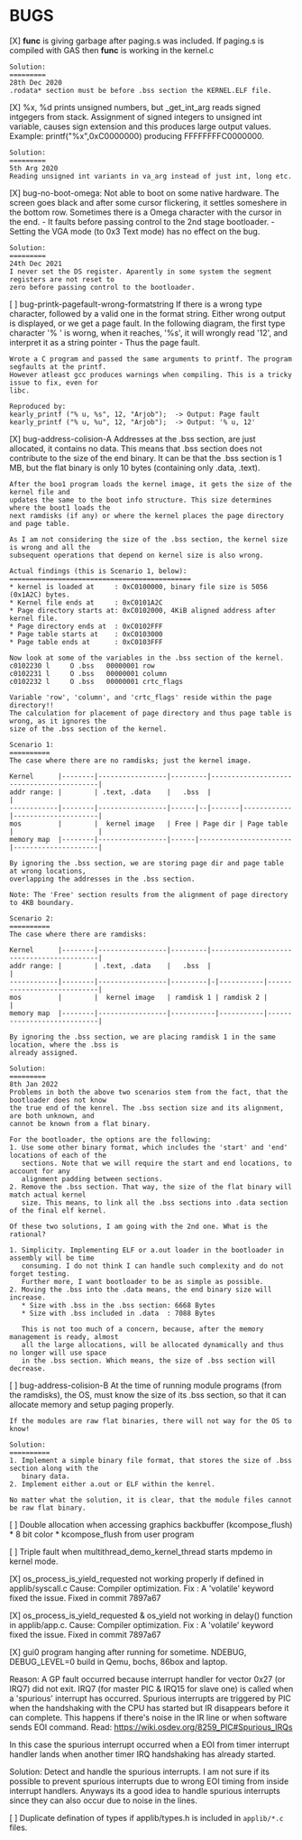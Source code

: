# BUGS
 
[X] __func__ is giving garbage after paging.s was included.
    If paging.s is compiled with GAS then __func__ is working 
    in the kernel.c

    Solution:
    =========
    28th Dec 2020
    .rodata* section must be before .bss section the KERNEL.ELF file.

[X] %x, %d prints unsigned numbers, but _get_int_arg reads signed intgegers from
    stack. Assignment of signed integers to unsigned int variable, causes
    sign extension and this produces large output values.
    Example:
    printf("%x",0xC0000000) producing FFFFFFFFC0000000.

    Solution:
    =========
    5th Arg 2020
    Reading unsigned int variants in va_arg instead of just int, long etc.


[X] bug-no-boot-omega:
    Not able to boot on some native hardware. The screen goes black and after
    some cursor flickering, it settles someshere in the bottom row. Sometimes
    there is a Omega character with the cursor in the end.
    - It faults before passing control to the 2nd stage bootloader.
    - Setting the VGA mode (to 0x3 Text mode) has no effect on the bug.

    Solution:
    =========
    24th Dec 2021
    I never set the DS register. Aparently in some system the segment registers are not reset to 
    zero before passing control to the bootloader.

[ ] bug-printk-pagefault-wrong-formatstring
    If there is a wrong type character, followed by a valid one in the format string. Either wrong
    output is displayed, or we get a page fault.
    In the following diagram, the first type character '% ' is worng, when it reaches, '%s', it
    will wrongly read '12', and interpret it as a string pointer - Thus the page fault.

    Wrote a C program and passed the same arguments to printf. The program segfaults at the printf.
    However atleast gcc produces warnings when compiling. This is a tricky issue to fix, even for 
    libc.

    Reproduced by:
    kearly_printf ("% u, %s", 12, "Arjob");  -> Output: Page fault
    kearly_printf ("% u, %u", 12, "Arjob");  -> Output: '% u, 12'

[X] bug-address-colision-A
    Addresses at the .bss section, are just allocated, it contains no data. This means that .bss 
    section does not contribute to the size of the end binary. It can be that the .bss section is 
    1 MB, but the flat binary is only 10 bytes (containing only .data, .text).

    After the boo1 program loads the kernel image, it gets the size of the kernel file and
    updates the same to the boot info structure. This size determines where the boot1 loads the
    next ramdisks (if any) or where the kernel places the page directory and page table.

    As I am not considering the size of the .bss section, the kernel size is wrong and all the 
    subsequent operations that depend on kernel size is also wrong.

    Actual findings (this is Scenario 1, below):
    =============================================
    * kernel is loaded at     : 0xC0100000, binary file size is 5056 (0x1A2C) bytes.
    * Kernel file ends at     : 0xC0101A2C 
    * Page directory starts at: 0xC0102000, 4KiB aligned address after kernel file.
    * Page directory ends at  : 0xC0102FFF
    * Page table starts at    : 0xC0103000
    * Page table ends at      : 0xC0103FFF

    Now look at some of the variables in the .bss section of the kernel.
    c0102230 l     O .bss   00000001 row
    c0102231 l     O .bss   00000001 column
    c0102232 l     O .bss   00000001 crtc_flags

    Variable 'row', 'column', and 'crtc_flags' reside within the page directory!!
    The calculation for placement of page directory and thus page table is wrong, as it ignores the
    size of the .bss section of the kernel.

    Scenario 1:
    ==========
    The case where there are no ramdisks; just the kernel image.

    Kernel      |--------|-----------------|---------|------------------------------------------|
    addr range: |        | .text, .data    |   .bss  |                                          |
    ------------|--------|-----------------|------|--|-------|------------|---------------------|
    mos         |        |  kernel image   | Free | Page dir | Page table |                     |
    memory map  |--------|-----------------|------|-----------------------|---------------------|

    By ignoring the .bss section, we are storing page dir and page table at wrong locations,
    overlapping the addresses in the .bss section.

    Note: The 'Free' section results from the alignment of page directory to 4KB boundary.
    
    Scenario 2:
    ==========
    The case where there are ramdisks:

    Kernel      |--------|-----------------|---------|------------------------------------------|
    addr range: |        | .text, .data    |   .bss  |                                          |
    ------------|--------|-----------------|---------|-|-----------|----------------------------|
    mos         |        |  kernel image   | ramdisk 1 | ramdisk 2 |                            |
    memory map  |--------|-----------------|-----------|-----------|----------------------------|

    By ignoring the .bss section, we are placing ramdisk 1 in the same location, where the .bss is
    already assigned. 

    Solution:
    =========
    8th Jan 2022
    Problems in both the above two scenarios stem from the fact, that the bootloader does not know
    the true end of the kenrel. The .bss section size and its alignment, are both unknown, and 
    cannot be known from a flat binary.

    For the bootloader, the options are the following:
    1. Use some other binary format, which includes the 'start' and 'end' locations of each of the
       sections. Note that we will require the start and end locations, to account for any 
       alignment padding between sections.
    2. Remove the .bss section. That way, the size of the flat binary will match actual kernel 
       size. This means, to link all the .bss sections into .data section of the final elf kernel.

    Of these two solutions, I am going with the 2nd one. What is the rational?

    1. Simplicity. Implementing ELF or a.out loader in the bootloader in assembly will be time 
       consuming. I do not think I can handle such complexity and do not forget testing. 
       Further more, I want bootloader to be as simple as possible.
    2. Moving the .bss into the .data means, the end binary size will increase.
       * Size with .bss in the .bss section: 6668 Bytes
       * Size with .bss included in .data  : 7088 Bytes
       
       This is not too much of a concern, because, after the memory management is ready, almost 
       all the large allocations, will be allocated dynamically and thus no longer will use space 
       in the .bss section. Which means, the size of .bss section will decrease.

[ ] bug-address-colision-B
    At the time of running module programs (from the ramdisks), the OS, must know the size of its
    .bss section, so that it can allocate memory and setup paging properly.

    If the modules are raw flat binaries, there will not way for the OS to know!

    Solution:
    ==========
    1. Implement a simple binary file format, that stores the size of .bss section along with the 
       binary data.
    2. Implement either a.out or ELF within the kenrel. 

    No matter what the solution, it is clear, that the module files cannot be raw flat binary.

[ ] Double allocation when accessing graphics backbuffer (kcompose_flush)
    * 8 bit color
    * kcompose_flush from user program

[ ] Triple fault when multithread_demo_kernel_thread starts mpdemo in kernel mode.

[X] os_process_is_yield_requested not working properly if defined in applib/syscall.c
Cause: Compiler optimization.
Fix  : A 'volatile' keyword fixed the issue. Fixed in commit 7897a67

[X] os_process_is_yield_requested & os_yield not working in delay() function in applib/app.c.
Cause: Compiler optimization.
Fix  : A 'volatile' keyword fixed the issue. Fixed in commit 7897a67

[X] gui0 program hanging after running for sometime. NDEBUG, DEBUG_LEVEL=0 build in Qemu, bochs,
86box and laptop.

Reason:
A GP fault occurred because interrupt handler for vector 0x27 (or IRQ7) did not exit. IRQ7 (for
master PIC & IRQ15 for slave one) is called when a 'spurious' interrupt has occurred. Spurious
interrupts are triggered by PIC when the handshaking with the CPU has started but IR disappears
before it can complete. This happens if there's noise in the IR line or when software sends EOI
command.
Read: https://wiki.osdev.org/8259_PIC#Spurious_IRQs

In this case the spurious interrupt occurred when a EOI from timer interrupt handler lands when
another timer IRQ handshaking has already started.

Solution:
Detect and handle the spurious interrupts. I am not sure if its possible to prevent spurious
interrupts due to wrong EOI timing from inside interrupt handlers. Anyways its a good idea to handle
spurious interrupts since they can also occur due to noise in the lines.

[ ] Duplicate defination of types if applib/types.h is included in `applib/*.c` files.
